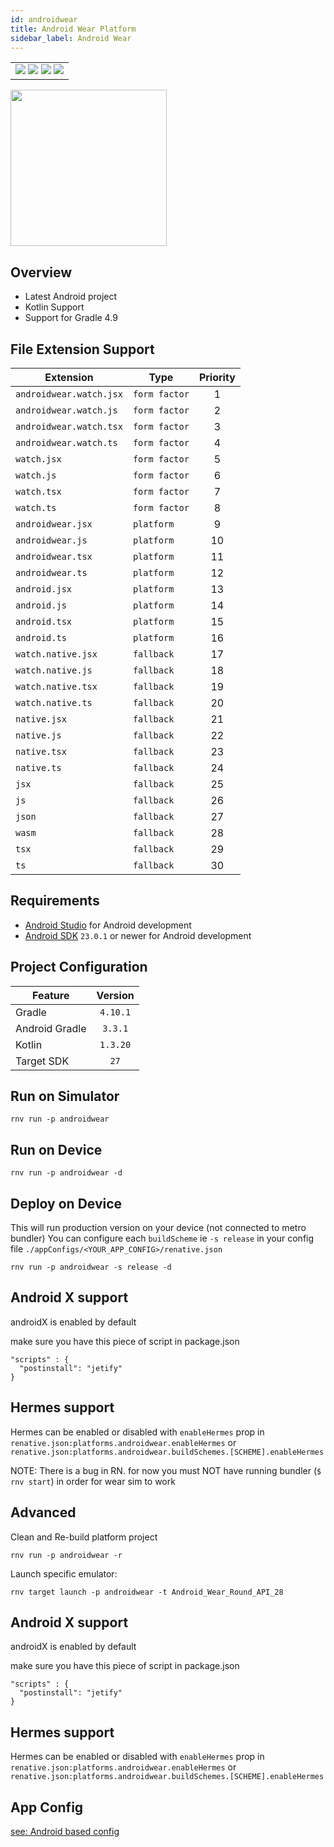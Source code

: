 ```yaml
---
id: androidwear
title: Android Wear Platform
sidebar_label: Android Wear
---
```


<table>
  <tr>
  <td>
    <img src="https://img.shields.io/badge/Mac-yes-brightgreen.svg" />
    <img src="https://img.shields.io/badge/Windows-yes-brightgreen.svg" />
    <img src="https://img.shields.io/badge/Linux-yes-brightgreen.svg" />
    <img src="https://img.shields.io/badge/HostMode-n/a-lightgrey.svg" />
  </td>
  </tr>
</table>

<img src="https://renative.org/img/rnv_androidwear.gif" height="250"/>

## Overview

-   Latest Android project
-   Kotlin Support
-   Support for Gradle 4.9

## File Extension Support

<!--EXTENSION_SUPPORT_START-->

| Extension | Type    | Priority  |
| --------- | --------- | :-------: |
| `androidwear.watch.jsx` | `form factor` | 1 |
| `androidwear.watch.js` | `form factor` | 2 |
| `androidwear.watch.tsx` | `form factor` | 3 |
| `androidwear.watch.ts` | `form factor` | 4 |
| `watch.jsx` | `form factor` | 5 |
| `watch.js` | `form factor` | 6 |
| `watch.tsx` | `form factor` | 7 |
| `watch.ts` | `form factor` | 8 |
| `androidwear.jsx` | `platform` | 9 |
| `androidwear.js` | `platform` | 10 |
| `androidwear.tsx` | `platform` | 11 |
| `androidwear.ts` | `platform` | 12 |
| `android.jsx` | `platform` | 13 |
| `android.js` | `platform` | 14 |
| `android.tsx` | `platform` | 15 |
| `android.ts` | `platform` | 16 |
| `watch.native.jsx` | `fallback` | 17 |
| `watch.native.js` | `fallback` | 18 |
| `watch.native.tsx` | `fallback` | 19 |
| `watch.native.ts` | `fallback` | 20 |
| `native.jsx` | `fallback` | 21 |
| `native.js` | `fallback` | 22 |
| `native.tsx` | `fallback` | 23 |
| `native.ts` | `fallback` | 24 |
| `jsx` | `fallback` | 25 |
| `js` | `fallback` | 26 |
| `json` | `fallback` | 27 |
| `wasm` | `fallback` | 28 |
| `tsx` | `fallback` | 29 |
| `ts` | `fallback` | 30 |

<!--EXTENSION_SUPPORT_END-->

## Requirements

-   [Android Studio](https://developer.android.com/studio/index.html) for Android development
-   [Android SDK](https://developer.android.com/sdk/) `23.0.1` or newer for Android development

## Project Configuration

| Feature        | Version  |
| -------------- | :------: |
| Gradle         | `4.10.1` |
| Android Gradle | `3.3.1`  |
| Kotlin         | `1.3.20` |
| Target SDK     |   `27`   |

## Run on Simulator

```
rnv run -p androidwear
```

## Run on Device

```
rnv run -p androidwear -d
```

## Deploy on Device

This will run production version on your device (not connected to metro bundler)
You can configure each `buildScheme` ie `-s release` in your config file `./appConfigs/<YOUR_APP_CONFIG>/renative.json`

```
rnv run -p androidwear -s release -d
```

## Android X support

androidX is enabled by default

make sure you have this piece of script in package.json

```
"scripts" : {
  "postinstall": "jetify"
}
```

## Hermes support

Hermes can be enabled or disabled with `enableHermes` prop in `renative.json:platforms.androidwear.enableHermes`
or `renative.json:platforms.androidwear.buildSchemes.[SCHEME].enableHermes`

NOTE: There is a bug in RN. for now you must NOT have running bundler (`$ rnv start`) in order for wear sim to work

## Advanced

Clean and Re-build platform project

```
rnv run -p androidwear -r
```

Launch specific emulator:

```
rnv target launch -p androidwear -t Android_Wear_Round_API_28
```

## Android X support

androidX is enabled by default

make sure you have this piece of script in package.json

```
"scripts" : {
  "postinstall": "jetify"
}
```

## Hermes support

Hermes can be enabled or disabled with `enableHermes` prop in `renative.json:platforms.androidwear.enableHermes`
or `renative.json:platforms.androidwear.buildSchemes.[SCHEME].enableHermes`

## App Config

[see: Android based config](api-config.md#android-props)

